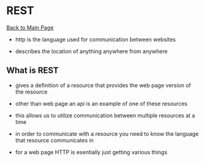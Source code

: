 # REST

[Back to Main Page](README.md)

- http is the language used for communication between websites

- describes the location of anything anywhere from anywhere

## What is REST

- gives a definition of a resource that provides the web page version of the resource

- other than web page an api is an example of one of these resources

- this allows us to utilize communication between multiple resources at a time

- in order to communicate with a resource you need to know the language that resource communicates in

- for a web page HTTP is esentially just getting various things
